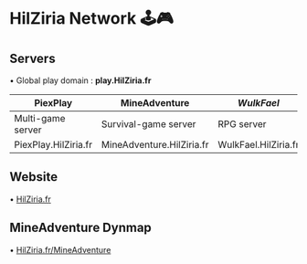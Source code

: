# HilZiria Network 🕹️🎮

## Servers

• Global play domain : **play.HilZiria.fr**

PiexPlay | MineAdventure | *WulkFael* | *OneSky* | Anarkia | *Table2Craft*
------|------|------|------|------|------
Multi-game server | Survival-game server | RPG server | Oneblock server | Anarchy server | Creative server
PiexPlay.HilZiria.fr | MineAdventure.HilZiria.fr | WulkFael.HilZiria.fr | OneSky.HilZiria.fr | | Table2Craft.HilZiria.fr |

## Website

• [HilZiria.fr](https://hilziria.fr)

## MineAdventure Dynmap

• [HilZiria.fr/MineAdventure](https://hilziria.fr/mineadventure)
